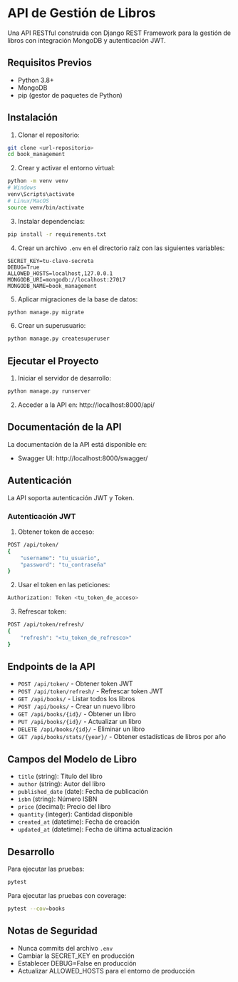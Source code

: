 # API de Gestión de Libros

Una API RESTful construida con Django REST Framework para la gestión de libros con integración MongoDB y autenticación JWT.

## Requisitos Previos

- Python 3.8+
- MongoDB
- pip (gestor de paquetes de Python)

## Instalación

1. Clonar el repositorio:
```bash
git clone <url-repositorio>
cd book_management
```

2. Crear y activar el entorno virtual:
```bash
python -m venv venv
# Windows
venv\Scripts\activate
# Linux/MacOS
source venv/bin/activate
```

3. Instalar dependencias:
```bash
pip install -r requirements.txt
```

4. Crear un archivo `.env` en el directorio raíz con las siguientes variables:
```
SECRET_KEY=tu-clave-secreta
DEBUG=True
ALLOWED_HOSTS=localhost,127.0.0.1
MONGODB_URI=mongodb://localhost:27017
MONGODB_NAME=book_management
```

5. Aplicar migraciones de la base de datos:
```bash
python manage.py migrate
```

6. Crear un superusuario:
```bash
python manage.py createsuperuser
```

## Ejecutar el Proyecto

1. Iniciar el servidor de desarrollo:
```bash
python manage.py runserver
```

2. Acceder a la API en: http://localhost:8000/api/

## Documentación de la API

La documentación de la API está disponible en:
- Swagger UI: http://localhost:8000/swagger/

## Autenticación

La API soporta autenticación JWT y Token.

### Autenticación JWT

1. Obtener token de acceso:
```bash
POST /api/token/
{
    "username": "tu_usuario",
    "password": "tu_contraseña"
}
```

2. Usar el token en las peticiones:
```bash
Authorization: Token <tu_token_de_acceso>
```

3. Refrescar token:
```bash
POST /api/token/refresh/
{
    "refresh": "<tu_token_de_refresco>"
}
```

## Endpoints de la API

- `POST /api/token/` - Obtener token JWT
- `POST /api/token/refresh/` - Refrescar token JWT
- `GET /api/books/` - Listar todos los libros
- `POST /api/books/` - Crear un nuevo libro
- `GET /api/books/{id}/` - Obtener un libro
- `PUT /api/books/{id}/` - Actualizar un libro
- `DELETE /api/books/{id}/` - Eliminar un libro
- `GET /api/books/stats/{year}/` - Obtener estadísticas de libros por año

## Campos del Modelo de Libro

- `title` (string): Título del libro
- `author` (string): Autor del libro
- `published_date` (date): Fecha de publicación
- `isbn` (string): Número ISBN
- `price` (decimal): Precio del libro
- `quantity` (integer): Cantidad disponible
- `created_at` (datetime): Fecha de creación
- `updated_at` (datetime): Fecha de última actualización

## Desarrollo

Para ejecutar las pruebas:
```bash
pytest
```

Para ejecutar las pruebas con coverage:
```bash
pytest --cov=books
```

## Notas de Seguridad

- Nunca commits del archivo `.env`
- Cambiar la SECRET_KEY en producción
- Establecer DEBUG=False en producción
- Actualizar ALLOWED_HOSTS para el entorno de producción
